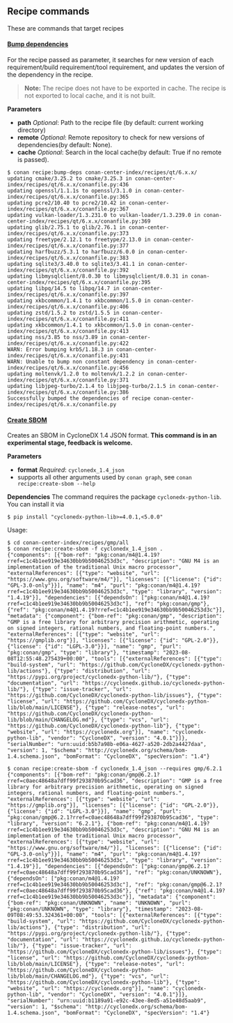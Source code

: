 ## Recipe commands
These are commands that target recipes


#### [Bump dependencies](cmd_bump_deps.py)

For the recipe passed as parameter, it searches for new version of each requirement/build requirement/tool requirement, and updates the version of the dependency in the recipe.

> **Note:** The recipe does not have to be exported in cache.
> The recipe is not exported to local cache, and it is not built.

**Parameters**
- **path** _Optional_: Path to the recipe file (by default: current working directory)
- **remote** _Optional_: Remote repository to check for new versions of dependencies(by default: None).
- **cache** _Optional_: Search in the local cache(by default: True if no remote is passed).

```
$ conan recipe:bump-deps conan-center-index/recipes/qt/6.x.x/
updating cmake/3.25.2 to cmake/3.25.3 in conan-center-index/recipes/qt/6.x.x/conanfile.py:436
updating openssl/1.1.1s to openssl/3.1.0 in conan-center-index/recipes/qt/6.x.x/conanfile.py:365
updating pcre2/10.40 to pcre2/10.42 in conan-center-index/recipes/qt/6.x.x/conanfile.py:367
updating vulkan-loader/1.3.231.0 to vulkan-loader/1.3.239.0 in conan-center-index/recipes/qt/6.x.x/conanfile.py:369
updating glib/2.75.1 to glib/2.76.1 in conan-center-index/recipes/qt/6.x.x/conanfile.py:373
updating freetype/2.12.1 to freetype/2.13.0 in conan-center-index/recipes/qt/6.x.x/conanfile.py:377
updating harfbuzz/5.3.1 to harfbuzz/6.0.0 in conan-center-index/recipes/qt/6.x.x/conanfile.py:383
updating sqlite3/3.40.0 to sqlite3/3.41.1 in conan-center-index/recipes/qt/6.x.x/conanfile.py:392
updating libmysqlclient/8.0.30 to libmysqlclient/8.0.31 in conan-center-index/recipes/qt/6.x.x/conanfile.py:395
updating libpq/14.5 to libpq/14.7 in conan-center-index/recipes/qt/6.x.x/conanfile.py:397
updating xkbcommon/1.4.1 to xkbcommon/1.5.0 in conan-center-index/recipes/qt/6.x.x/conanfile.py:406
updating zstd/1.5.2 to zstd/1.5.5 in conan-center-index/recipes/qt/6.x.x/conanfile.py:411
updating xkbcommon/1.4.1 to xkbcommon/1.5.0 in conan-center-index/recipes/qt/6.x.x/conanfile.py:413
updating nss/3.85 to nss/3.89 in conan-center-index/recipes/qt/6.x.x/conanfile.py:422
WARN: Error bumping krb5/1.18.3 in conan-center-index/recipes/qt/6.x.x/conanfile.py:431
WARN: Unable to bump non constant dependency in conan-center-index/recipes/qt/6.x.x/conanfile.py:456
updating moltenvk/1.2.0 to moltenvk/1.2.2 in conan-center-index/recipes/qt/6.x.x/conanfile.py:371
updating libjpeg-turbo/2.1.4 to libjpeg-turbo/2.1.5 in conan-center-index/recipes/qt/6.x.x/conanfile.py:386
Successfully bumped the dependencies of recipe conan-center-index/recipes/qt/6.x.x/conanfile.py
```

#### [Create SBOM](cmd_create_sbom.py)

Creates an SBOM in CycloneDX 1.4 JSON format.
**This command is in an experimental stage, feedback is welcome.**

**Parameters**
* **format** _Required_: `cyclonedx_1.4_json`
* supports all other arguments used by `conan graph`, see `conan recipe:create-sbom --help`

**Dependencies**
The command requires the package `cyclonedx-python-lib`.
You can install it via

```shellSession
$ pip install "cyclonedx-python-lib>=4.0.1,<5.0.0"
```

Usage:

```shellSession
$ cd conan-center-index/recipes/gmp/all
$ conan recipe:create-sbom -f cyclonedx_1.4_json .
{"components": [{"bom-ref": "pkg:conan/m4@1.4.19?rref=c1c4b1ee919e34630bb9b50046253d3c", "description": "GNU M4 is an implementation of the traditional Unix macro processor", "externalReferences": [{"type": "website", "url": "https://www.gnu.org/software/m4/"}], "licenses": [{"license": {"id": "GPL-3.0-only"}}], "name": "m4", "purl": "pkg:conan/m4@1.4.19?rref=c1c4b1ee919e34630bb9b50046253d3c", "type": "library", "version": "1.4.19"}], "dependencies": [{"dependsOn": ["pkg:conan/m4@1.4.19?rref=c1c4b1ee919e34630bb9b50046253d3c"], "ref": "pkg:conan/gmp"}, {"ref": "pkg:conan/m4@1.4.19?rref=c1c4b1ee919e34630bb9b50046253d3c"}], "metadata": {"component": {"bom-ref": "pkg:conan/gmp", "description": "GMP is a free library for arbitrary precision arithmetic, operating on signed integers, rational numbers, and floating-point numbers.", "externalReferences": [{"type": "website", "url": "https://gmplib.org"}], "licenses": [{"license": {"id": "GPL-2.0"}}, {"license": {"id": "LGPL-3.0"}}], "name": "gmp", "purl": "pkg:conan/gmp", "type": "library"}, "timestamp": "2023-08-08T12:55:48.275439+00:00", "tools": [{"externalReferences": [{"type": "build-system", "url": "https://github.com/CycloneDX/cyclonedx-python-lib/actions"}, {"type": "distribution", "url": "https://pypi.org/project/cyclonedx-python-lib/"}, {"type": "documentation", "url": "https://cyclonedx.github.io/cyclonedx-python-lib/"}, {"type": "issue-tracker", "url": "https://github.com/CycloneDX/cyclonedx-python-lib/issues"}, {"type": "license", "url": "https://github.com/CycloneDX/cyclonedx-python-lib/blob/main/LICENSE"}, {"type": "release-notes", "url": "https://github.com/CycloneDX/cyclonedx-python-lib/blob/main/CHANGELOG.md"}, {"type": "vcs", "url": "https://github.com/CycloneDX/cyclonedx-python-lib"}, {"type": "website", "url": "https://cyclonedx.org"}], "name": "cyclonedx-python-lib", "vendor": "CycloneDX", "version": "4.0.1"}]}, "serialNumber": "urn:uuid:b5b7a98b-e06a-4627-a520-2db2a4427daa", "version": 1, "$schema": "http://cyclonedx.org/schema/bom-1.4.schema.json", "bomFormat": "CycloneDX", "specVersion": "1.4"}
```

```shellSession
$ conan recipe:create-sbom -f cyclonedx_1.4_json --requires gmp/6.2.1
{"components": [{"bom-ref": "pkg:conan/gmp@6.2.1?rref=c0aec48648a7dff99f293870b95cad36", "description": "GMP is a free library for arbitrary precision arithmetic, operating on signed integers, rational numbers, and floating-point numbers.", "externalReferences": [{"type": "website", "url": "https://gmplib.org"}], "licenses": [{"license": {"id": "GPL-2.0"}}, {"license": {"id": "LGPL-3.0"}}], "name": "gmp", "purl": "pkg:conan/gmp@6.2.1?rref=c0aec48648a7dff99f293870b95cad36", "type": "library", "version": "6.2.1"}, {"bom-ref": "pkg:conan/m4@1.4.19?rref=c1c4b1ee919e34630bb9b50046253d3c", "description": "GNU M4 is an implementation of the traditional Unix macro processor", "externalReferences": [{"type": "website", "url": "https://www.gnu.org/software/m4/"}], "licenses": [{"license": {"id": "GPL-3.0-only"}}], "name": "m4", "purl": "pkg:conan/m4@1.4.19?rref=c1c4b1ee919e34630bb9b50046253d3c", "type": "library", "version": "1.4.19"}], "dependencies": [{"dependsOn": ["pkg:conan/gmp@6.2.1?rref=c0aec48648a7dff99f293870b95cad36"], "ref": "pkg:conan/UNKNOWN"}, {"dependsOn": ["pkg:conan/m4@1.4.19?rref=c1c4b1ee919e34630bb9b50046253d3c"], "ref": "pkg:conan/gmp@6.2.1?rref=c0aec48648a7dff99f293870b95cad36"}, {"ref": "pkg:conan/m4@1.4.19?rref=c1c4b1ee919e34630bb9b50046253d3c"}], "metadata": {"component": {"bom-ref": "pkg:conan/UNKNOWN", "name": "UNKNOWN", "purl": "pkg:conan/UNKNOWN", "type": "library"}, "timestamp": "2023-08-09T08:49:53.324361+00:00", "tools": [{"externalReferences": [{"type": "build-system", "url": "https://github.com/CycloneDX/cyclonedx-python-lib/actions"}, {"type": "distribution", "url": "https://pypi.org/project/cyclonedx-python-lib/"}, {"type": "documentation", "url": "https://cyclonedx.github.io/cyclonedx-python-lib/"}, {"type": "issue-tracker", "url": "https://github.com/CycloneDX/cyclonedx-python-lib/issues"}, {"type": "license", "url": "https://github.com/CycloneDX/cyclonedx-python-lib/blob/main/LICENSE"}, {"type": "release-notes", "url": "https://github.com/CycloneDX/cyclonedx-python-lib/blob/main/CHANGELOG.md"}, {"type": "vcs", "url": "https://github.com/CycloneDX/cyclonedx-python-lib"}, {"type": "website", "url": "https://cyclonedx.org"}], "name": "cyclonedx-python-lib", "vendor": "CycloneDX", "version": "4.0.1"}]}, "serialNumber": "urn:uuid:b1189a91-e92c-43ee-8ed5-a51e48d5aab9", "version": 1, "$schema": "http://cyclonedx.org/schema/bom-1.4.schema.json", "bomFormat": "CycloneDX", "specVersion": "1.4"}
```
